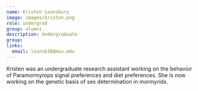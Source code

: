 ```yaml
---
name: Kristen Lounsbury
image: images/kristen.png
role: undergrad
group: alumni
description: Undergraduate
group:
links:
  email: lounsb10@msu.edu
---
```


Kristen was an undergraduate research assistant working on the behavior of Paramormyrops signal preferences and diet preferences.  She is now working on the genetic basis of sex determination in mormyrids.
